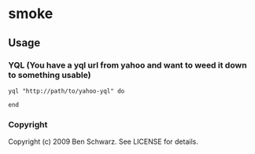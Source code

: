 # smoke

## Usage

### YQL (You have a yql url from yahoo and want to weed it down to something usable)

    yql "http://path/to/yahoo-yql" do
      
    end

### Copyright

Copyright (c) 2009 Ben Schwarz. See LICENSE for details.
